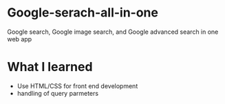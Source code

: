 # Google-serach-all-in-one
Google search, Google image search, and Google advanced search in one web app

# What I learned
* Use HTML/CSS for front end development
* handling of query parmeters
